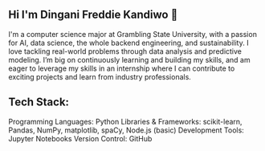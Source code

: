 ## Hi I'm Dingani Freddie Kandiwo 👋
I'm a computer science major at Grambling State University, with a passion for AI, data science, the whole backend engineering, and sustainability. I love tackling real-world problems through data analysis and predictive modeling. I’m big on continuously learning and building my skills, and am eager to leverage my skills in an internship where I can contribute to exciting projects and learn from industry professionals.

## Tech Stack:
Programming Languages: Python
Libraries & Frameworks: scikit-learn, Pandas, NumPy, matplotlib, spaCy, Node.js (basic)
Development Tools: Jupyter Notebooks
Version Control: GitHub

<!--
**FreddieDK3/FreddieDk3** is a ✨ _special_ ✨ repository because its `README.md` (this file) appears on your GitHub profile.

Here are some ideas to get you started:

- 🔭 I’m currently working on ...
- 🌱 I’m currently learning ...
- 👯 I’m looking to collaborate on ...
- 🤔 I’m looking for help with ...
- 💬 Ask me about ...
- 📫 How to reach me: ...
- 😄 Pronouns: ...
- ⚡ Fun fact: ...
-->
